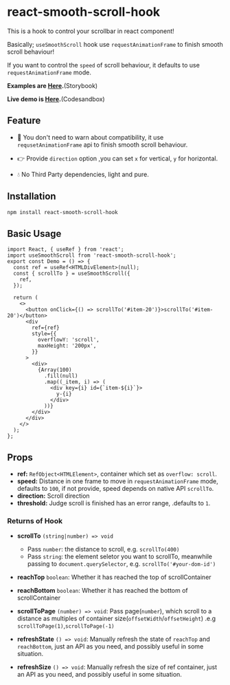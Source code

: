 # react-smooth-scroll-hook

This is a hook to control your scrollbar in react component!

Basically; `useSmoothScroll` hook use `requestAnimationFrame` to finish smooth scroll behaviour!

If you want to control the `speed` of scroll behaviour, it defaults to use `requestAnimationFrame` mode.

**Examples are <a target="_blank" href="https://ron0115.best/react-smooth-scroll-hook/?path=/docs/usesmoothscroll--docs#basic" >Here</a>.**(Storybook)

**Live demo is <a target="_blank" href="https://codesandbox.io/s/reverent-cerf-ks4xh?file=/index.tsx" >Here</a>.**(Codesandbox)

## Feature

- 🚀 You don't need to warn about compatibility, it use `requsetAnimationFrame` api to finish smooth scroll behaviour.

- 👉 Provide `direction` option ,you can set `x` for vertical, `y` for horizontal.

- 💧 No Third Party dependencies, light and pure.

## Installation

```sh
npm install react-smooth-scroll-hook
```

## Basic Usage

```tsx
import React, { useRef } from 'react';
import useSmoothScroll from 'react-smooth-scroll-hook';
export const Demo = () => {
  const ref = useRef<HTMLDivElement>(null);
  const { scrollTo } = useSmoothScroll({
    ref,
  });

  return (
    <>
      <button onClick={() => scrollTo('#item-20')}>scrollTo('#item-20')</button>
      <div
        ref={ref}
        style={{
          overflowY: 'scroll',
          maxHeight: '200px',
        }}
      >
        <div>
          {Array(100)
            .fill(null)
            .map((_item, i) => (
              <div key={i} id={`item-${i}`}>
                y-{i}
              </div>
            ))}
        </div>
      </div>
    </>
  );
};
```

## Props

- **ref:** `RefObject<HTMLElement>`, container which set as `overflow: scroll`.
- **speed:** Distance in one frame to move in `requestAnimationFrame` mode, defaults to `100`, if not provide, speed depends on native API `scrollTo`.
- **direction:** Scroll direction
- **threshold:** Judge scroll is finished has an error range, .defaults to `1`.

### Returns of Hook

- **scrollTo** `(string|number) => void`

  - Pass `number`: the distance to scroll, e.g. `scrollTo(400)`
  - Pass `string`: the element seletor you want to scrollTo, meanwhile passing to `document.querySelector`, e.g. `scrollTo('#your-dom-id')`

- **reachTop** `boolean`: Whether it has reached the top of scrollContainer

- **reachBottom** `boolean`: Whether it has reached the bottom of scrollContainer

- **scrollToPage** `(number) => void`: Pass page(`number`), which scroll to a distance as multiples of container size(`offsetWidth`/`offsetHeight`)
  .e.g `scrollToPage(1)`,`scrollToPage(-1)`

- **refreshState** `() => void`: Manually refresh the state of `reachTop` and `reachBottom`, just an API as you need, and possibly useful in some situation.

- **refreshSize** `() => void`: Manually refresh the size of ref container, just an API as you need, and possibly useful in some situation.
